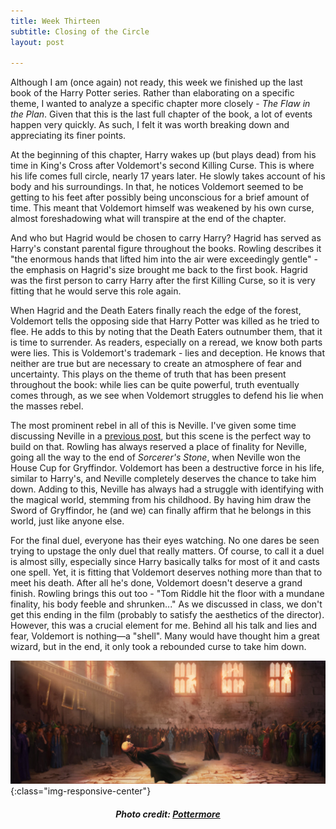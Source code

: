 ```yaml
---
title: Week Thirteen
subtitle: Closing of the Circle
layout: post

---
```


Although I am (once again) not ready, this week we finished up the last book of the Harry Potter series. Rather than elaborating on a specific theme, I wanted to analyze a specific chapter more closely - *The Flaw in the Plan*. Given that this is the last full chapter of the book, a lot of events happen very quickly. As such, I felt it was worth breaking down and appreciating its finer points.

At the beginning of this chapter, Harry wakes up (but plays dead) from his time in King's Cross after Voldemort's second Killing Curse. This is where his life comes full circle, nearly 17 years later. He slowly takes account of his body and his surroundings. In that, he notices Voldemort seemed to be getting to his feet after possibly being unconscious for a brief amount of time. This meant that Voldemort himself was weakened by his own curse, almost foreshadowing what will transpire at the end of the chapter. 

And who but Hagrid would be chosen to carry Harry? Hagrid has served as Harry's constant parental figure throughout the books. Rowling describes it "the enormous hands that lifted him into the air were exceedingly gentle" - the emphasis on Hagrid's size brought me back to the first book. Hagrid was the first person to carry Harry after the first Killing Curse, so it is very fitting that he would serve this role again. 

When Hagrid and the Death Eaters finally reach the edge of the forest, Voldemort tells the opposing side that Harry Potter was killed as he tried to flee. He adds to this by noting that the Death Eaters outnumber them, that it is time to surrender. As readers, especially on a reread, we know both parts were lies. This is Voldemort's trademark - lies and deception. He knows that neither are true but are necessary to create an atmosphere of fear and uncertainty. This plays on the theme of truth that has been present throughout the book: while lies can be quite powerful, truth eventually comes through, as we see when Voldemort struggles to defend his lie when the masses rebel. 

The most prominent rebel in all of this is Neville. I've given some time discussing Neville in a [previous post](#week-eight), but this scene is the perfect way to build on that. Rowling has always reserved a place of finality for Neville, going all the way to the end of *Sorcerer's Stone*, when Neville won the House Cup for Gryffindor. Voldemort has been a destructive force in his life, similar to Harry's, and Neville completely deserves the chance to take him down. Adding to this, Neville has always had a struggle with identifying with the magical world, stemming from his childhood. By having him draw the Sword of Gryffindor, he (and we) can finally affirm that he belongs in this world, just like anyone else.

For the final duel, everyone has their eyes watching. No one dares be seen trying to upstage the only duel that really matters. Of course, to call it a duel is almost silly, especially since Harry basically talks for most of it and casts one spell. Yet, it is fitting that Voldemort deserves nothing more than that to meet his death. After all he's done, Voldemort doesn't deserve a grand finish. Rowling brings this out too - "Tom Riddle hit the floor with a mundane finality, his body feeble and shrunken..." As we discussed in class, we don't get this ending in the film (probably to satisfy the aesthetics of the director). However, this was a crucial element for me. Behind all his talk and lies and fear, Voldemort is nothing—a "shell". Many would have thought him a great wizard, but in the end, it only took a rebounded curse to take him down. 

![Grindelwald's Speech](/assets/images/Voldemort_PM_B7C36M2_TheFinalBattle_Moment.jpg){:class="img-responsive-center"}
<h5><center>Photo credit: <a href="https://www.pottermore.com/image/the-death-of-lord-voldemort" target="_blank">Pottermore</a></center></h5>